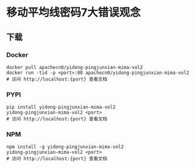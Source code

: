 # 移动平均线密码7大错误观念

## 下载

### Docker

```
docker pull apachecn0/yidong-pingjunxian-mima-vol2
docker run -tid -p <port>:80 apachecn0/yidong-pingjunxian-mima-vol2
# 访问 http://localhost:{port} 查看文档
```

### PYPI

```
pip install yidong-pingjunxian-mima-vol2
yidong-pingjunxian-mima-vol2 <port>
# 访问 http://localhost:{port} 查看文档
```

### NPM

```
npm install -g yidong-pingjunxian-mima-vol2
yidong-pingjunxian-mima-vol2 <port>
# 访问 http://localhost:{port} 查看文档
```